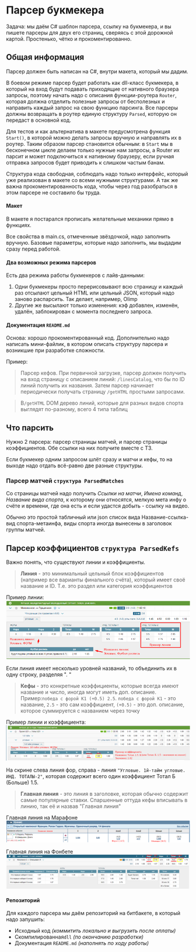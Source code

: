 # Парсер букмекера

Задача: мы даём C# шаблон парсера, ссылку на букмекера, и вы пишете парсеры для двух его страниц, сверяясь с этой дорожной картой. Простенько, чётко и прокоментированно.

## Общая информация

Парсер должен быть написан на C#, внутри макета, который мы дадим.

В боевом режиме парсер будет работать как dll-класс букмекера, в который на вход будут подавать приходящие от нативного браузера запросы, поэтому начать надо с описания функции-роутера `Router`, которая должна отделить полезные запросы от бесполезных и направить каждый запрос на свою функцию парсинга.
Все парсеры должны возвращать в роутер единую структуру `Parsed`, которую он передаст в основной код.

Для тестов и как альтернатива в макете предусмотрена функция `Start()`, в которой можно делать запросы вручную и направлять их в роутер. Таким образом парсер становится обычным: в `Start` мы в бесконечном цикле делаем только нужные нам запросы, а Router их парсит и может подключиться к нативному браузеру, если ручная отправка запросов будет приводить к слишком частым банам.

Структура кода свободная, соблюдать надо только интерфейс, который уже реализован в макете со всеми нужными структурами. А так же важна прокоментированность кода, чтобы через год разобраться в этом парсере не составило бы труда.

#### Макет
В макете я постарался прописать желательные механики прямо в функциях.

Все свойства в main.cs, отмеченные звёздочкой, надо заполнить вручную. Базовые параметры, которые надо заполнить, мы выдадим сразу перед работой.

#### Два возможных режима парсеров
Есть два режима работы букмекеров с лайв-данными: 
1. Одни букмекеры просто перерисовывают всю страницу и каждый раз отсылают цельный HTML или цельный JSON, 
который надо заново распарсить. Так делает, например, Olimp
2. Другие же высылают только изменения: кэф добавлен, изменён, удалён, заблокирован 
с момента последнего запроса.


#### Документация `README.md`
Основа: хорошо прокоментированный код. 
Дополнительно надо написать мини-файлик, в котором описать структуру парсера и возникшие при разработке сложности.

Пример:

> Парсер кефов. При первичной загрузке, парсер должен получить на вход страницу с описанием линий:
`/linesCatalog`, что бы по ID линий получить их названия.
Затем парсер начинает периодически получать страницу `/getHTML` простыми запросами.

> В`/getHTML` DOM дерево линий, которые для разных видов спорта выглядят по-разному, всего 4 типа таблиц


## Что парсить

Нужно 2 парсера: парсер страницы матчей, и парсер страницы коэффициентов. Обе ссылки на них получите вместе с ТЗ.

Если букмекер одним запросом шлёт сразу и матчи и кефы, то на выходе надо отдать всё-равно две разные структуры.
  

### Парсер матчей `структура ParsedMatches`
Со страницы матчей надо получить *Ссылки на матчи*, *Имена команд*, *Название вида спорта*, к которому они относятся, мелкую мета инфу о счёте и времени, где она есть и если удастся добыть - ссылку на видео.

Обычно это простой табличный или json список вида Название-ссылка-вид спорта-метаинфа, виды спорта иногда вынесены в заголовок группы матчей.

## Парсер коэффициентов `структура ParsedKefs`

Важно понять, что существуют линии и коэффициенты.

> **Линия** - это минимальный цельный блок коэффициентов (например все варианты финального счёта), который имеет своё название и ID. Т.е. это раздел или категория коэффициентов

Пример линии: 
![линия](img/line.png)

Если линия имеет несколько уровней названий, то объединить их в одну строку, разделяя ". "

>**Кефы** - это конкретные коэффициенты, которые всегда имеют название и число, иногда могут иметь доп. описание. 
Пример:`победа с форой К1 (+0.5) 2.5`. `победа с форой К1` - это название, `2.5` - это сам коэффициент, `(+0.5)` - это доп. описание, которое суммируется с названием через точку

Пример линии и коэффициента: 
![линия](img/kefs.png)

На скрине слева линия фор, справа - линия `"Угловые. 1й-тайм угловые. ИНД. ТОТАЛЫ-2"`, которая содержит всего один коэффициент Тотал Б (Больше) 1.5.

> **Главная линия** - это линия в заголовке, которая обычно содержит самые популярные ставки. Спаршенные оттуда кефы вписывать в линию, так её и назвав "Главная линия"

Главная линия на Марафоне
![главная линия](img/mainline1.png)

Главная линия на Фонбете
![главная линия](img/mainline2.png)

#### Репозиторий
Для каждого парсера мы даём репозиторий на битбакете, в который надо запушить:

* Исходный код *(коммитить локально и выгрузить после оплаты)*
* Скомпилированная`dll` *(по окончанию разработки)*
* Документация `README.md` *(наполнять по ходу работы)*
